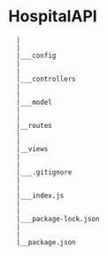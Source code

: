 # HospitalAPI
      |
      |
      |___config
      |
      |
      |___controllers
      |
      |
      |___model
      |
      |
      |__routes
      |
      |
      |__views
      |
      |
      |___.gitignore
      |
      |
      |___index.js
      |
      |
      |___package-lock.json
      |
      |
      |__package.json
